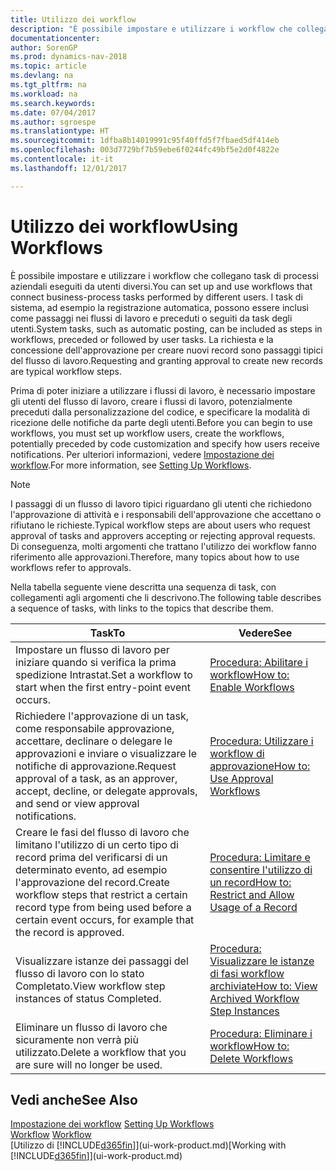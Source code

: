 ```yaml
---
title: Utilizzo dei workflow
description: "È possibile impostare e utilizzare i workflow che collegano task di processi aziendali eseguiti da utenti diversi. I task di sistema, ad esempio la registrazione automatica, possono essere inclusi come passaggi nei flussi di lavoro e preceduti o seguiti da task degli utenti. La richiesta e la concessione dell'approvazione per creare nuovi record sono passaggi tipici del workflow."
documentationcenter: 
author: SorenGP
ms.prod: dynamics-nav-2018
ms.topic: article
ms.devlang: na
ms.tgt_pltfrm: na
ms.workload: na
ms.search.keywords: 
ms.date: 07/04/2017
ms.author: sgroespe
ms.translationtype: HT
ms.sourcegitcommit: 1dfba8b14019991c95f40ffd5f7fbaed5df414eb
ms.openlocfilehash: 003d7729bf7b59ebe6f0244fc49bf5e2d0f4822e
ms.contentlocale: it-it
ms.lasthandoff: 12/01/2017

---
```

# <a name="using-workflows"></a><span data-ttu-id="e521a-105">Utilizzo dei workflow</span><span class="sxs-lookup"><span data-stu-id="e521a-105">Using Workflows</span></span>
<span data-ttu-id="e521a-106">È possibile impostare e utilizzare i workflow che collegano task di processi aziendali eseguiti da utenti diversi.</span><span class="sxs-lookup"><span data-stu-id="e521a-106">You can set up and use workflows that connect business-process tasks performed by different users.</span></span> <span data-ttu-id="e521a-107">I task di sistema, ad esempio la registrazione automatica, possono essere inclusi come passaggi nei flussi di lavoro e preceduti o seguiti da task degli utenti.</span><span class="sxs-lookup"><span data-stu-id="e521a-107">System tasks, such as automatic posting, can be included as steps in workflows, preceded or followed by user tasks.</span></span> <span data-ttu-id="e521a-108">La richiesta e la concessione dell'approvazione per creare nuovi record sono passaggi tipici del flusso di lavoro.</span><span class="sxs-lookup"><span data-stu-id="e521a-108">Requesting and granting approval to create new records are typical workflow steps.</span></span>  

 <span data-ttu-id="e521a-109">Prima di poter iniziare a utilizzare i flussi di lavoro, è necessario impostare gli utenti del flusso di lavoro, creare i flussi di lavoro, potenzialmente preceduti dalla personalizzazione del codice, e specificare la modalità di ricezione delle notifiche da parte degli utenti.</span><span class="sxs-lookup"><span data-stu-id="e521a-109">Before you can begin to use workflows, you must set up workflow users, create the workflows, potentially preceded by code customization and specify how users receive notifications.</span></span> <span data-ttu-id="e521a-110">Per ulteriori informazioni, vedere [Impostazione dei workflow](across-set-up-workflows.md).</span><span class="sxs-lookup"><span data-stu-id="e521a-110">For more information, see [Setting Up Workflows](across-set-up-workflows.md).</span></span>  

> [!NOTE]  
>  <span data-ttu-id="e521a-111">I passaggi di un flusso di lavoro tipici riguardano gli utenti che richiedono l'approvazione di attività e i responsabili dell'approvazione che accettano o rifiutano le richieste.</span><span class="sxs-lookup"><span data-stu-id="e521a-111">Typical workflow steps are about users who request approval of tasks and approvers accepting or rejecting approval requests.</span></span> <span data-ttu-id="e521a-112">Di conseguenza, molti argomenti che trattano l'utilizzo dei workflow fanno riferimento alle approvazioni.</span><span class="sxs-lookup"><span data-stu-id="e521a-112">Therefore, many topics about how to use workflows refer to approvals.</span></span>  

 <span data-ttu-id="e521a-113">Nella tabella seguente viene descritta una sequenza di task, con collegamenti agli argomenti che li descrivono.</span><span class="sxs-lookup"><span data-stu-id="e521a-113">The following table describes a sequence of tasks, with links to the topics that describe them.</span></span>  

|<span data-ttu-id="e521a-114">**Task**</span><span class="sxs-lookup"><span data-stu-id="e521a-114">**To**</span></span>|<span data-ttu-id="e521a-115">**Vedere**</span><span class="sxs-lookup"><span data-stu-id="e521a-115">**See**</span></span>|  
|------------|-------------|  
|<span data-ttu-id="e521a-116">Impostare un flusso di lavoro per iniziare quando si verifica la prima spedizione Intrastat.</span><span class="sxs-lookup"><span data-stu-id="e521a-116">Set a workflow to start when the first entry-point event occurs.</span></span>|[<span data-ttu-id="e521a-117">Procedura: Abilitare i workflow</span><span class="sxs-lookup"><span data-stu-id="e521a-117">How to: Enable Workflows</span></span>](across-how-to-enable-workflows.md)|  
|<span data-ttu-id="e521a-118">Richiedere l'approvazione di un task, come responsabile approvazione, accettare, declinare o delegare le approvazioni e inviare o visualizzare le notifiche di approvazione.</span><span class="sxs-lookup"><span data-stu-id="e521a-118">Request approval of a task, as an approver, accept, decline, or delegate approvals, and send or view approval notifications.</span></span>|[<span data-ttu-id="e521a-119">Procedura: Utilizzare i workflow di approvazione</span><span class="sxs-lookup"><span data-stu-id="e521a-119">How to: Use Approval Workflows</span></span>](across-how-use-approval-workflows.md)|  
|<span data-ttu-id="e521a-120">Creare le fasi del flusso di lavoro che limitano l'utilizzo di un certo tipo di record prima del verificarsi di un determinato evento, ad esempio l'approvazione del record.</span><span class="sxs-lookup"><span data-stu-id="e521a-120">Create workflow steps that restrict a certain record type from being used before a certain event occurs, for example that the record is approved.</span></span>|[<span data-ttu-id="e521a-121">Procedura: Limitare e consentire l'utilizzo di un record</span><span class="sxs-lookup"><span data-stu-id="e521a-121">How to: Restrict and Allow Usage of a Record</span></span>](across-how-to-restrict-and-allow-usage-of-a-record.md)|  
|<span data-ttu-id="e521a-122">Visualizzare istanze dei passaggi del flusso di lavoro con lo stato Completato.</span><span class="sxs-lookup"><span data-stu-id="e521a-122">View workflow step instances of status Completed.</span></span>|[<span data-ttu-id="e521a-123">Procedura: Visualizzare le istanze di fasi workflow archiviate</span><span class="sxs-lookup"><span data-stu-id="e521a-123">How to: View Archived Workflow Step Instances</span></span>](across-how-to-view-archived-workflow-step-instances.md)|  
|<span data-ttu-id="e521a-124">Eliminare un flusso di lavoro che sicuramente non verrà più utilizzato.</span><span class="sxs-lookup"><span data-stu-id="e521a-124">Delete a workflow that you are sure will no longer be used.</span></span>|[<span data-ttu-id="e521a-125">Procedura: Eliminare i workflow</span><span class="sxs-lookup"><span data-stu-id="e521a-125">How to: Delete Workflows</span></span>](across-how-to-delete-workflows.md)|  

## <a name="see-also"></a><span data-ttu-id="e521a-126">Vedi anche</span><span class="sxs-lookup"><span data-stu-id="e521a-126">See Also</span></span>  
<span data-ttu-id="e521a-127">[Impostazione dei workflow](across-set-up-workflows.md) </span><span class="sxs-lookup"><span data-stu-id="e521a-127">[Setting Up Workflows](across-set-up-workflows.md) </span></span>  
<span data-ttu-id="e521a-128">[Workflow](across-workflow.md) </span><span class="sxs-lookup"><span data-stu-id="e521a-128">[Workflow](across-workflow.md) </span></span>  
<span data-ttu-id="e521a-129">[Utilizzo di [!INCLUDE[d365fin](includes/d365fin_md.md)]](ui-work-product.md)</span><span class="sxs-lookup"><span data-stu-id="e521a-129">[Working with [!INCLUDE[d365fin](includes/d365fin_md.md)]](ui-work-product.md)</span></span>

